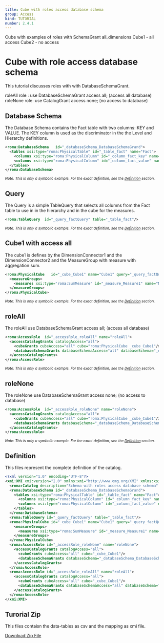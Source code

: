 ```yaml
---
title: Cube with roles access database schema
group: Access
kind: TUTORIAL
number: 2.4.1
---
```

Cube with examples of roles with SchemaGrant all_dimensions
Cube1 - all access
Cube2 - no access


# Cube with role access database schema

This tutorial discusses roles with with DatabaseSchemaGrant.

roleAll role : use DatabaseSchemaGrant access all; (access all database)
roleNone role: use CatalogGrant access none; (no access to database)


## Database Schema

The Database Schema contains the Fact table with two columns: KEY and VALUE. The KEY column is used as the discriminator in the the Level and Hierarchy definitions.


```xml
<roma:DatabaseSchema   id="_databaseSchema_DatabaseSchemaGrand">
  <tables xsi:type="roma:PhysicalTable" id="_table_fact" name="Fact">
    <columns xsi:type="roma:PhysicalColumn" id="_column_fact_key" name="KEY"/>
    <columns xsi:type="roma:PhysicalColumn" id="_column_fact_value" name="VALUE" type="Integer"/>
  </tables>
</roma:DatabaseSchema>

```
*<small>Note: This is only a symbolic example. For the exact definition, see the [Definition](#definition) section.</small>*
## Query

The Query is a simple TableQuery that selects all columns from the Fact table to use in in the hierarchy and in the cube for the measures.


```xml
<roma:TableQuery  id="_query_factQuery" table="_table_fact"/>

```
*<small>Note: This is only a symbolic example. For the exact definition, see the [Definition](#definition) section.</small>*
## Cube1 with access all

The cube1 is defines by the DimensionConnector1 and the DimensionConnector2  and the MeasureGroup with measure with aggregation sum.


```xml
<roma:PhysicalCube   id="_cube_Cube1" name="Cube1" query="_query_factQuery">
  <measureGroups>
    <measures xsi:type="roma:SumMeasure" id="_measure_Measure1" name="Measure1" column="_column_fact_value"/>
  </measureGroups>
</roma:PhysicalCube>

```
*<small>Note: This is only a symbolic example. For the exact definition, see the [Definition](#definition) section.</small>*
## roleAll

The roleAll use DatabaseSchemaGrant access all; (access all database)


```xml
<roma:AccessRole  id="_accessRole_roleAll" name="roleAll">
  <accessCatalogGrants catalogAccess="all">
    <cubeGrants cubeAccess="all" cube="roma:PhysicalCube _cube_Cube1"/>
    <databaseSchemaGrants databaseSchemaAccess="all" databaseSchema="_databaseSchema_DatabaseSchemaGrand"/>
  </accessCatalogGrants>
</roma:AccessRole>

```
*<small>Note: This is only a symbolic example. For the exact definition, see the [Definition](#definition) section.</small>*
## roleNone

The roleNone use DatabaseSchemaGrant access none; (no access to database)


```xml
<roma:AccessRole  id="_accessRole_roleNone" name="roleNone">
  <accessCatalogGrants catalogAccess="all">
    <cubeGrants cubeAccess="all" cube="roma:PhysicalCube _cube_Cube1"/>
    <databaseSchemaGrants databaseSchema="_databaseSchema_DatabaseSchemaGrand"/>
  </accessCatalogGrants>
</roma:AccessRole>

```
*<small>Note: This is only a symbolic example. For the exact definition, see the [Definition](#definition) section.</small>*

## Definition

This files represent the complete definition of the catalog.

```xml
<?xml version="1.0" encoding="UTF-8"?>
<xmi:XMI xmi:version="2.0" xmlns:xmi="http://www.omg.org/XMI" xmlns:xsi="http://www.w3.org/2001/XMLSchema-instance" xmlns:roma="https://www.daanse.org/spec/org.eclipse.daanse.rolap.mapping">
  <roma:Catalog description="Schema with roles access database schema" name="Cube with roles access database schema" cubes="_cube_Cube1" accessRoles="_accessRole_roleAll _accessRole_roleNone" dbschemas="_databaseSchema_DatabaseSchemaGrand"/>
  <roma:DatabaseSchema id="_databaseSchema_DatabaseSchemaGrand">
    <tables xsi:type="roma:PhysicalTable" id="_table_fact" name="Fact">
      <columns xsi:type="roma:PhysicalColumn" id="_column_fact_key" name="KEY"/>
      <columns xsi:type="roma:PhysicalColumn" id="_column_fact_value" name="VALUE" type="Integer"/>
    </tables>
  </roma:DatabaseSchema>
  <roma:TableQuery id="_query_factQuery" table="_table_fact"/>
  <roma:PhysicalCube id="_cube_Cube1" name="Cube1" query="_query_factQuery">
    <measureGroups>
      <measures xsi:type="roma:SumMeasure" id="_measure_Measure1" name="Measure1" column="_column_fact_value"/>
    </measureGroups>
  </roma:PhysicalCube>
  <roma:AccessRole id="_accessRole_roleNone" name="roleNone">
    <accessCatalogGrants catalogAccess="all">
      <cubeGrants cubeAccess="all" cube="_cube_Cube1"/>
      <databaseSchemaGrants databaseSchema="_databaseSchema_DatabaseSchemaGrand"/>
    </accessCatalogGrants>
  </roma:AccessRole>
  <roma:AccessRole id="_accessRole_roleAll" name="roleAll">
    <accessCatalogGrants catalogAccess="all">
      <cubeGrants cubeAccess="all" cube="_cube_Cube1"/>
      <databaseSchemaGrants databaseSchemaAccess="all" databaseSchema="_databaseSchema_DatabaseSchemaGrand"/>
    </accessCatalogGrants>
  </roma:AccessRole>
</xmi:XMI>

```



## Turorial Zip
This files contaisn the data-tables as csv and the mapping as xmi file.

<a href="./zip/tutorial.access.databaseschemagrand.zip" download>Download Zip File</a>
